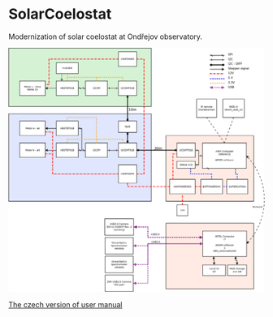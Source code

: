 # SolarCoelostat
Modernization of solar coelostat at Ondřejov observatory.

![structure](doc/structure.png)


[The czech version of user manual](https://wiki.mlab.cz/doku.php?id=cs:designs:solarlab)
